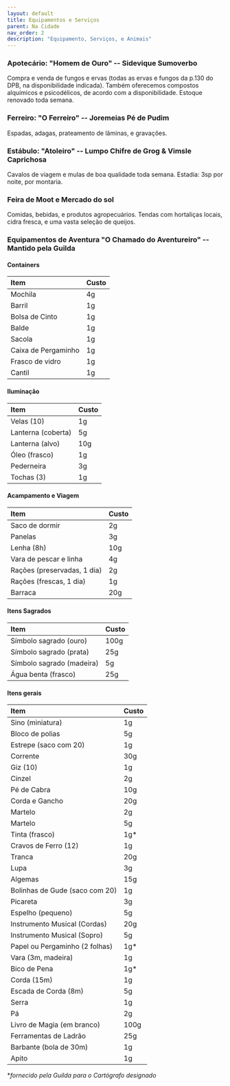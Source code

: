```yaml
---
layout: default
title: Equipamentos e Serviços
parent: Na Cidade
nav_order: 2
description: "Equipamento, Serviços, e Animais"
---
```


### Apotecário: "Homem de Ouro" -- Sidevique Sumoverbo

Compra e venda de fungos e ervas (todas as ervas e fungos da p.130 do DPB, na disponibilidade indicada). Também oferecemos compostos alquímicos e psicodélicos, de acordo com a disponibilidade. Estoque renovado toda semana.

### Ferreiro: "O Ferreiro" -- Joremeias Pé de Pudim

Espadas, adagas, prateamento de lâminas, e gravações.

### Estábulo: "Atoleiro" -- Lumpo Chifre de Grog & Vimsle Caprichosa

Cavalos de viagem e mulas de boa qualidade toda semana. Estadia: 3sp por noite, por montaria.

### Feira de Moot e Mercado do sol

Comidas, bebidas, e produtos agropecuários. Tendas com hortaliças locais, cidra fresca, e uma vasta seleção de queijos.

### Equipamentos de Aventura "O Chamado do Aventureiro" -- Mantido pela Guilda

#### Containers

| Item | Custo | 
| :--- | :--- |
| Mochila | 4g |
| Barril | 1g |
| Bolsa de Cinto | 1g |
| Balde | 1g |
| Sacola | 1g |
| Caixa de Pergaminho | 1g |
| Frasco de vidro | 1g |
| Cantil | 1g |

#### Iluminação

| Item | Custo | 
| :--- | :--- |
| Velas (10) | 1g |
| Lanterna (coberta) | 5g |
| Lanterna (alvo) | 10g |
| Óleo (frasco) | 1g |
| Pederneira | 3g |
| Tochas (3) | 1g |

#### Acampamento e Viagem

| Item | Custo | 
| :--- | :--- |
| Saco de dormir | 2g |
| Panelas | 3g |
| Lenha (8h) | 10g |
| Vara de pescar e linha | 4g |
| Rações (preservadas, 1 dia) | 2g |
| Rações (frescas, 1 dia) | 1g |
| Barraca | 20g ||

#### Itens Sagrados

| Item | Custo | 
| :--- | :--- |
| Símbolo sagrado (ouro) | 100g |
| Símbolo sagrado (prata) | 25g |
| Símbolo sagrado (madeira) | 5g |
| Água benta (frasco) | 25g |

#### Itens gerais

| Item | Custo | 
| :--- | :--- |
| Sino (miniatura) | 1g |
| Bloco de polias | 5g |
| Estrepe (saco com 20) | 1g |
| Corrente | 30g |
| Giz (10) | 1g |
| Cinzel | 2g |
| Pé de Cabra | 10g |
| Corda e Gancho | 20g |
| Martelo | 2g |
| Martelo | 5g |
| Tinta (frasco) | 1g* |
| Cravos de Ferro (12) | 1g |
| Tranca | 20g |
| Lupa | 3g |
| Algemas | 15g |
| Bolinhas de Gude (saco com 20) | 1g |
| Picareta | 3g |
| Espelho (pequeno) | 5g |
| Instrumento Musical (Cordas) | 20g |
| Instrumento Musical (Sopro) | 5g |
| Papel ou Pergaminho (2 folhas) | 1g*| 
| Vara (3m, madeira) | 1g | 
| Bico de Pena | 1g* |
| Corda (15m) | 1g |
| Escada de Corda (8m) | 5g |
| Serra | 1g |
| Pá | 2g |
| Livro de Magia (em branco) | 100g |
| Ferramentas de Ladrão | 25g |
| Barbante (bola de 30m) | 1g |
| Apito | 1g |

**fornecido pela Guilda para o Cartógrafo designado*
